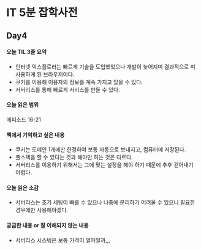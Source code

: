 # IT 5분 잡학사전

## Day4

#### 오늘 TIL 3줄 요약
- 인터넷 익스플로러는 빠르게 기술을 도입했었으나 개발이 늦어지며 결과적으로 미사용하게 된 브라우저이다.
- 쿠키를 이용해 이용자의 정보를 계속 가지고 있을 수 있다.
- 서버리스를 통해 빠르게 서비스를 만들 수 있다.

#### 오늘 읽은 범위
에피소드 16-21

#### 책에서 기억하고 싶은 내용
- 쿠키는 도메인 1개에만 한정하여 보통 자동으로 보내지고, 컴퓨터에 저장된다.
- 풀스택을 할 수 있다는 것과 해야만 하는 것은 다르다.
- 서버리스를 이용하기 위해서는 그에 맞는 설정을 해야 하기 때문에 추후 걷어내기 어렵다.

#### 오늘 읽은 소감
- 서버리스는 초기 세팅이 빠를 수 있으나 나중에 분리하기 어려울 수 있으니 필요한 경우에만 사용해야겠다.

#### 궁금한 내용 or 잘 이해되지 않는 내용
- 서버리스 시스템은 보통 가격이 얼마일까,,,
